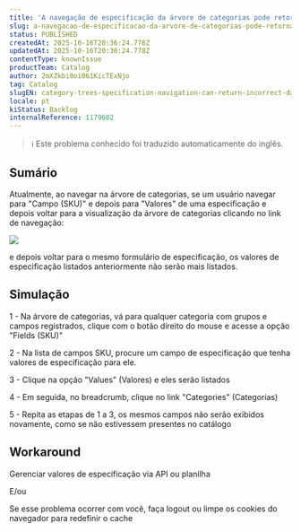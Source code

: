 ```yaml
---
title: 'A navegação de especificação da árvore de categorias pode retornar dados incorretos'
slug: a-navegacao-de-especificacao-da-arvore-de-categorias-pode-retornar-dados-incorretos
status: PUBLISHED
createdAt: 2025-10-16T20:36:24.778Z
updatedAt: 2025-10-16T20:36:24.778Z
contentType: knownIssue
productTeam: Catalog
author: 2mXZkbi0oi061KicTExNjo
tag: Catalog
slugEN: category-trees-specification-navigation-can-return-incorrect-data
locale: pt
kiStatus: Backlog
internalReference: 1179682
---
```


>ℹ️ Este problema conhecido foi traduzido automaticamente do inglês.

## Sumário


Atualmente, ao navegar na árvore de categorias, se um usuário navegar para "Campo (SKU)" e depois para "Valores" de uma especificação e depois voltar para a visualização da árvore de categorias clicando no link de navegação:

 ![](https://vtexhelp.zendesk.com/attachments/token/qtPOrJ9QkBSTLEALtov7At2nI/?name=image.png)

e depois voltar para o mesmo formulário de especificação, os valores de especificação listados anteriormente não serão mais listados.
## Simulação


1 - Na árvore de categorias, vá para qualquer categoria com grupos e campos registrados, clique com o botão direito do mouse e acesse a opção "Fields (SKU)"

2 - Na lista de campos SKU, procure um campo de especificação que tenha valores de especificação para ele.

3 - Clique na opção "Values" (Valores) e eles serão listados

4 - Em seguida, no breadcrumb, clique no link "Categories" (Categorias)

5 - Repita as etapas de 1 a 3, os mesmos campos não serão exibidos novamente, como se não estivessem presentes no catálogo
## Workaround


Gerenciar valores de especificação via API ou planilha

E/ou

Se esse problema ocorrer com você, faça logout ou limpe os cookies do navegador para redefinir o cache




